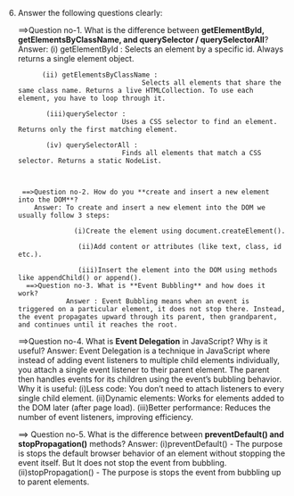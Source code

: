 
 6. Answer the following questions clearly:

    ==>Question no-1. What is the difference between **getElementById, getElementsByClassName, and querySelector / querySelectorAll**?
        Answer: (i) getElementById :
                                    Selects an element by a specific id. Always returns a single element object.

              (ii) getElementsByClassName :
                                       Selects all elements that share the same class name. Returns a live HTMLCollection. To use each element, you have to loop through it.

               (iii)querySelector :
                                  Uses a CSS selector to find an element. Returns only the first matching element.

               (iv) querySelectorAll :
                                  Finds all elements that match a CSS selector. Returns a static NodeList.



         ==>Question no-2. How do you **create and insert a new element into the DOM**?
            Answer: To create and insert a new element into the DOM we usually follow 3 steps:

                      (i)Create the element using document.createElement().

                       (ii)Add content or attributes (like text, class, id etc.).

                       (iii)Insert the element into the DOM using methods like appendChild() or append().
          ==>Question no-3. What is **Event Bubbling** and how does it work?
                    Answer : Event Bubbling means when an event is triggered on a particular element, it does not stop there. Instead, the event propagates upward through its parent, then grandparent, and continues until it reaches the root.


     ==>Question no-4. What is **Event Delegation** in JavaScript? Why is it useful?
        Answer: Event Delegation is a technique in JavaScript where instead of adding event listeners to multiple child elements individually, you attach a single event listener to their parent element. The parent then handles events for its children using the event’s bubbling behavior.
                 Why it is useful:
                     (i)Less code: You don’t need to attach listeners to every single child element.
                    (ii)Dynamic elements: Works for elements added to the DOM later (after page load).
                    (iii)Better performance: Reduces the number of event listeners, improving efficiency.


    ==> Question no-5. What is the difference between **preventDefault() and stopPropagation()** methods?
        Answer:
        (i)preventDefault() - The purpose is stops the default browser behavior of an element without stopping the event itself. But It does not stop the event from bubbling.
        (ii)stopPropagation() - The purpose is stops the event from bubbling up to parent elements.

